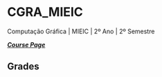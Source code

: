 # CGRA_MIEIC
 Computação Gráfica | MIEIC | 2º Ano | 2º Semestre

[***Course Page***](https://sigarra.up.pt/feup/pt/ucurr_geral.ficha_uc_view?pv_ocorrencia_id=436438)

## Grades
